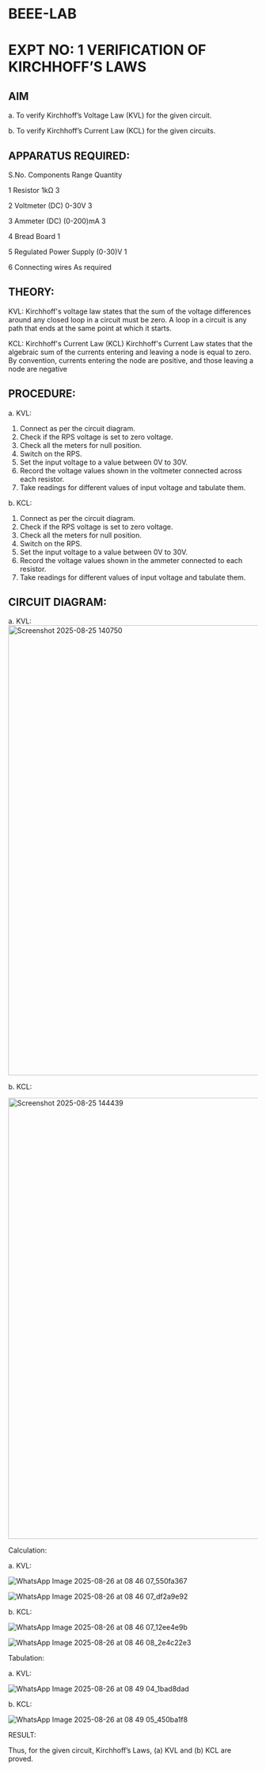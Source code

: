 # BEEE-LAB
# EXPT NO: 1	VERIFICATION OF KIRCHHOFF’S LAWS
## AIM
a.   To verify Kirchhoff’s Voltage Law (KVL) for the given circuit. 


b.   To verify Kirchhoff’s Current Law (KCL) for the given circuits.

## APPARATUS REQUIRED:
S.No.	Components	Range	Quantity


1	Resistor	1kΩ	3


2	Voltmeter (DC)	0-30V	3


3	Ammeter (DC)	(0-200)mA	3


4	Bread Board		1


5	Regulated Power Supply	(0-30)V	1


6	Connecting wires		As required

## THEORY:
KVL: Kirchhoff's voltage law states that the sum of the voltage differences around any closed loop in a circuit must be zero. A loop in a circuit is any path that ends at the same point at which it starts.

KCL:
Kirchhoff's Current Law (KCL) Kirchhoff's Current Law states that the algebraic sum of the currents entering and leaving a node is equal to zero. By convention, currents entering the node are positive, and those leaving a node are negative


## PROCEDURE:
a.   KVL:
1.   Connect as per the circuit diagram.
2.   Check if the RPS voltage is set to zero voltage.
3.   Check all the meters for null position.
4.   Switch on the RPS.
5.   Set the input voltage to a value between 0V to 30V.
6.   Record the voltage values shown in the voltmeter connected across each resistor.
7.   Take readings for different values of input voltage and tabulate them.


b.  KCL:
1.   Connect as per the circuit diagram.
2.   Check if the RPS voltage is set to zero voltage.
3.   Check all the meters for null position.
4.   Switch on the RPS.
5.   Set the input voltage to a value between 0V to 30V.
6.   Record the voltage values shown in the ammeter connected to each resistor.
7.   Take readings for different values of input voltage and tabulate them. 


## CIRCUIT DIAGRAM:
a.   KVL:
<img width="1571" height="907" alt="Screenshot 2025-08-25 140750" src="https://github.com/user-attachments/assets/f0837f51-9451-4458-a7af-73c52c261cb0" />

 


b.  KCL:
 

<img width="1543" height="889" alt="Screenshot 2025-08-25 144439" src="https://github.com/user-attachments/assets/6104f07f-7651-4018-ad18-005eec185a66" />

Calculation:

a.   KVL:
 

![WhatsApp Image 2025-08-26 at 08 46 07_550fa367](https://github.com/user-attachments/assets/6244eb29-00b1-4e3d-ba6a-1bfaab3f9e5b)

![WhatsApp Image 2025-08-26 at 08 46 07_df2a9e92](https://github.com/user-attachments/assets/63e183b1-dd1c-4ca1-b93a-626a689b4531)


b.  KCL:


![WhatsApp Image 2025-08-26 at 08 46 07_12ee4e9b](https://github.com/user-attachments/assets/039ae1cc-be89-4953-9c1c-c08eaf620acc)


![WhatsApp Image 2025-08-26 at 08 46 08_2e4c22e3](https://github.com/user-attachments/assets/2dd75117-3e71-47ed-8c1d-201ceaf34d03)


Tabulation:

a.   KVL:
 

![WhatsApp Image 2025-08-26 at 08 49 04_1bad8dad](https://github.com/user-attachments/assets/1c70b8f6-dd23-4690-9a84-611669c5317c)


b.  KCL:


![WhatsApp Image 2025-08-26 at 08 49 05_450ba1f8](https://github.com/user-attachments/assets/49680286-f267-4b8d-9dec-0f41b69b78ec)


RESULT:

Thus, for the given circuit, Kirchhoff’s Laws, (a) KVL and (b) KCL are proved.
